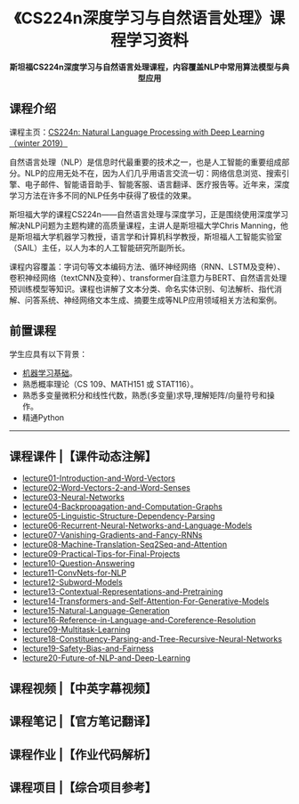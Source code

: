 <h1 align="center">
    《CS224n深度学习与自然语言处理》课程学习资料
    <br>
</h1>

<p align="center">
    <strong>斯坦福CS224n深度学习与自然语言处理课程，内容覆盖NLP中常用算法模型与典型应用</strong>
</p>

## 课程介绍
课程主页：[CS224n: Natural Language Processing with Deep Learning（winter 2019）](https://web.stanford.edu/class/archive/cs/cs224n/cs224n.1194/)

自然语言处理（NLP）是信息时代最重要的技术之一，也是人工智能的重要组成部分。NLP的应用无处不在，因为人们几乎用语言交流一切：网络信息浏览、搜索引擎、电子邮件、智能语音助手、智能客服、语言翻译、医疗报告等。近年来，深度学习方法在许多不同的NLP任务中获得了极佳的效果。

斯坦福大学的课程CS224n——自然语言处理与深度学习，正是围绕使用深度学习解决NLP问题为主题构建的高质量课程，主讲人是斯坦福大学Chris Manning，他是斯坦福大学机器学习教授，语言学和计算机科学教授，斯坦福人工智能实验室（SAIL）主任，以人为本的人工智能研究所副所长。

课程内容覆盖：字词句等文本编码方法、循环神经网络（RNN、LSTM及变种）、卷积神经网络（textCNN及变种）、transformer自注意力与BERT、自然语言处理预训练模型等知识。课程也讲解了文本分类、命名实体识别、句法解析、指代消解、问答系统、神经网络文本生成、摘要生成等NLP应用领域相关方法和案例。

## 前置课程
学生应具有以下背景：

- [机器学习基础](http://ciml.info/)。
- 熟悉概率理论（CS 109、MATH151 或 STAT116）。
- 熟悉多变量微积分和线性代数，熟悉(多变量)求导,理解矩阵/向量符号和操作。
- 精通Python

---
## 课程课件 |【课件动态注解】
- [lecture01-Introduction-and-Word-Vectors](https://showmeai-hub.github.io/cs224n/https://showmeai-hub.github.io/cs224n/lecture01-Introduction-and-Word-Vectors)
- [lecture02-Word-Vectors-2-and-Word-Senses](https://showmeai-hub.github.io/cs224n/lecture02-Word-Vectors-2-and-Word-Senses)
- [lecture03-Neural-Networks](https://showmeai-hub.github.io/cs224n/lecture03-Neural-Networks)
- [lecture04-Backpropagation-and-Computation-Graphs](https://showmeai-hub.github.io/cs224n/lecture04-Backpropagation-and-Computation-Graphs)
- [lecture05-Linguistic-Structure-Dependency-Parsing](https://showmeai-hub.github.io/cs224n/lecture05-Linguistic-Structure-Dependency-Parsing)
- [lecture06-Recurrent-Neural-Networks-and-Language-Models](https://showmeai-hub.github.io/cs224n/lecture06-Recurrent-Neural-Networks-and-Language-Models)
- [lecture07-Vanishing-Gradients-and-Fancy-RNNs](https://showmeai-hub.github.io/cs224n/lecture07-Vanishing-Gradients-and-Fancy-RNNs)
- [lecture08-Machine-Translation-Seq2Seq-and-Attention](https://showmeai-hub.github.io/cs224n/lecture08-Machine-Translation-Seq2Seq-and-Attention)
- [lecture09-Practical-Tips-for-Final-Projects](https://showmeai-hub.github.io/cs224n/lecture09-Practical-Tips-for-Final-Projects)
- [lecture10-Question-Answering](https://showmeai-hub.github.io/cs224n/lecture10-Question-Answering)
- [lecture11-ConvNets-for-NLP](https://showmeai-hub.github.io/cs224n/lecture11-ConvNets-for-NLP)
- [lecture12-Subword-Models](https://showmeai-hub.github.io/cs224n/lecture12-Subword-Models)
- [lecture13-Contextual-Representations-and-Pretraining](https://showmeai-hub.github.io/cs224n/lecture13-Contextual-Representations-and-Pretraining)
- [lecture14-Transformers-and-Self-Attention-For-Generative-Models](https://showmeai-hub.github.io/cs224n/lecture14-Transformers-and-Self-Attention-For-Generative-Models)
- [lecture15-Natural-Language-Generation](https://showmeai-hub.github.io/cs224n/lecture15-Natural-Language-Generation)
- [lecture16-Reference-in-Language-and-Coreference-Resolution](https://showmeai-hub.github.io/cs224n/lecture16-Reference-in-Language-and-Coreference-Resolution)
- [lecture09-Multitask-Learning](https://showmeai-hub.github.io/cs224n/lecture09-Multitask-Learning)
- [lecture18-Constituency-Parsing-and-Tree-Recursive-Neural-Networks](https://showmeai-hub.github.io/cs224n/lecture18-Constituency-Parsing-and-Tree-Recursive-Neural-Networks)
- [lecture19-Safety-Bias-and-Fairness](https://showmeai-hub.github.io/cs224n/lecture19-Safety-Bias-and-Fairness)
- [lecture20-Future-of-NLP-and-Deep-Learning](https://showmeai-hub.github.io/cs224n/lecture20-Future-of-NLP-and-Deep-Learning)

## 课程视频 |【中英字幕视频】


## 课程笔记 |【官方笔记翻译】


## 课程作业 |【作业代码解析】


## 课程项目 |【综合项目参考】

